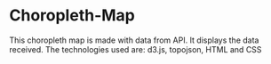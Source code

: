 # Choropleth-Map
This choropleth map is made with data from API. It displays the data received. 
The technologies used are: d3.js, topojson, HTML and CSS
